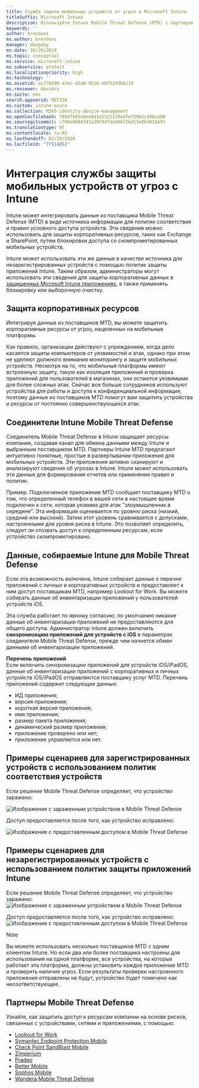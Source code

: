 ```yaml
---
title: Служба защиты мобильных устройств от угроз в Microsoft Intune
titleSuffix: Microsoft Intune
description: Используйте Intune Mobile Threat Defense (MTD) с партнером MTD для защиты доступа к корпоративным ресурсам на основе риска для устройств.
keywords: ''
author: brenduns
ms.author: brenduns
manager: dougeby
ms.date: 10/29/2019
ms.topic: conceptual
ms.service: microsoft-intune
ms.subservice: protect
ms.localizationpriority: high
ms.technology: ''
ms.assetid: ac77b590-a7ec-45a0-9516-ebf5243b6210
ms.reviewer: davidra
ms.suite: ems
search.appverid: MET150
ms.custom: intune-azure
ms.collection: M365-identity-device-management
ms.openlocfilehash: f056f665ebee0d1e2315129a4fe739b2c490ca98
ms.sourcegitcommit: c780e9988341a20f94fdeb8672bd13e0b302da93
ms.translationtype: HT
ms.contentlocale: ru-RU
ms.lasthandoff: 02/20/2020
ms.locfileid: "77514852"
---
```

# <a name="mobile-threat-defense-integration-with-intune"></a>Интеграция службы защиты мобильных устройств от угроз с Intune

Intune может интегрировать данные из поставщика Mobile Threat Defense (MTD) в виде источника информации для политик соответствия и правил условного доступа устройств. Эти сведения можно использовать для защиты корпоративных ресурсов, таких как Exchange и SharePoint, путем блокировки доступа со скомпрометированных мобильных устройств.

Intune может использовать эти же данные в качестве источника для незарегистрированных устройств с помощью политик защиты приложений Intune. Таким образом, администраторы могут использовать эти сведения для защиты корпоративных данных в [защищенных Microsoft Intune приложениях](~/apps/apps-supported-intune-apps.md), а также применять блокировку или выборочную очистку.

## <a name="protect-corporate-resources"></a>Защита корпоративных ресурсов

Интегрируя данные из поставщиков MTD, вы можете защитить корпоративные ресурсы от угроз, нацеленных на мобильные платформы.  

Как правило, организации действуют с упреждением, когда дело касается защиты компьютеров от уязвимостей и атак, однако при этом не уделяют должного внимания мониторингу и защите мобильных устройств. Несмотря на то, что мобильные платформы имеют встроенную защиту, такую как изоляция приложений и проверка приложений для пользователей в магазинах, они остаются уязвимыми для более сложных атак. Сейчас все больше сотрудников используют устройства для работы и доступа к конфиденциальной информации, поэтому данные из поставщиков MTD помогут вам защитить устройства и ресурсы от постоянно совершенствующихся атак.

## <a name="intune-mobile-threat-defense-connectors"></a>Соединители Intune Mobile Threat Defense

Соединитель Mobile Threat Defense в Intune защищает ресурсы компании, создавая канал для обмена данными между Intune и выбранным поставщиком MTD. Партнеры Intune MTD предлагают интуитивно понятные, простые в развертывании приложения для мобильных устройств. Эти приложения активно сканируют и анализируют сведения об угрозах в Intune. Intune может использовать эти данные для формирования отчетов или применения правил и политик.

Пример. Подключенное приложение MTD сообщает поставщику MTD о том, что определенный телефон в вашей сети в настоящее время подключен к сети, которая уязвима для атак "злоумышленник в середине". Эта информация оценивается по уровню риска (низкий, средний или высокий). Затем этот уровень сравнивается с допусками, настроенными для уровня риска в Intune. Это позволяет определить, следует ли отозвать доступ к определенным ресурсам, если устройство скомпрометировано.

## <a name="data-that-intune-collects-for-mobile-threat-defense"></a>Данные, собираемые Intune для Mobile Threat Defense

Если эта возможность включена, Intune собирает данные о перечне приложений с личных и корпоративных устройств и предоставляет к ним доступ поставщикам MTD, например Lookout for Work. Вы можете собирать данные об инвентаризации приложений у пользователей устройств iOS.

Эта служба работает по явному согласию; по умолчанию никакие данные об инвентаризации приложений не предоставляются для общего доступа. Администратор Intune должен включить **синхронизацию приложений для устройств с iOS** в параметрах соединителя Mobile Threat Defense, прежде чем начнется обмен данными об инвентаризации приложений.

**Перечень приложений**  
Если включить синхронизацию приложений для устройств iOS/iPadOS, данные об инвентаризации приложений с корпоративных и личных устройств iOS/iPadOS отправляются поставщику услуг MTD. Перечень приложений содержит следующие данные:

- ИД приложения;
- версия приложения;
- короткая версия приложения;
- имя приложения;
- размер пакета приложения;
- динамический размер приложения;
- приложение проверено или нет;
- приложение управляется или нет.

## <a name="sample-scenarios-for-enrolled-devices-using-device-compliance-policies"></a>Примеры сценариев для зарегистрированных устройств с использованием политик соответствия устройств

Если решение Mobile Threat Defense определяет, что устройство заражено:

![Изображение с зараженным устройством в Mobile Threat Defense](./media/mobile-threat-defense/MTD-image-1.png)

Доступ предоставляется после того, как устройство исправлено:

![Изображение с предоставленным доступом в Mobile Threat Defense](./media/mobile-threat-defense/MTD-image-2.png)

## <a name="sample-scenarios-for-unenrolled-devices-using-intune-app-protection-policies"></a>Примеры сценариев для незарегистрированных устройств с использованием политик защиты приложений Intune

Если решение Mobile Threat Defense определяет, что устройство заражено:<br>
![Изображение с зараженным устройством в Mobile Threat Defense](./media/mobile-threat-defense/MTD-image-3.png)

Доступ предоставляется после того, как устройство исправлено:<br>
![Изображение с предоставленным доступом в Mobile Threat Defense](./media/mobile-threat-defense/MTD-image-4.png)

> [!NOTE]
> Вы можете использовать несколько поставщиков MTD с одним клиентом Intune. Но если два или более поставщика настроены для использования на одной платформе, все устройства, на которых работает эта платформа, должны установить каждое приложение MTD и проверить наличие угроз. Если результаты проверки настроенного приложения отправлены не будут, устройство будет помечено как несоответствующее. 

## <a name="mobile-threat-defense-partners"></a>Партнеры Mobile Threat Defense

Узнайте, как защитить доступ к ресурсам компании на основе рисков, связанных с устройствами, сетями и приложениями, с помощью:

- [Lookout for Work](lookout-mobile-threat-defense-connector.md)
- [Symantec Endpoint Protection Mobile](skycure-mobile-threat-defense-connector.md)
- [Check Point SandBlast Mobile](checkpoint-sandblast-mobile-mobile-threat-defense-connector.md)
- [Zimperium](zimperium-mobile-threat-defense-connector.md)
- [Pradeo](pradeo-mobile-threat-defense-connector.md)
- [Better Mobile](better-mobile-threat-defense-connector.md)
- [Sophos Mobile](sophos-mtd-connector.md)
- [Wandera Mobile Threat Defense](wandera-mtd-connector.md)
